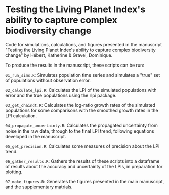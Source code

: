 # Testing the Living Planet Index's ability to capture complex biodiversity change

Code for simulations, calculations, and figures presented in the manuscript "Testing the Living Planet Index's ability to capture complex biodiversity change" by Hébert, Katherine & Gravel, Dominique.

To produce the results in the manuscript, these scripts can be run:

`01_run_sims.R`: Simulates population time series and simulates a "true" set of populations without observation error.

`02_calculate_lpi.R`: Calculates the LPI of the simulated populations with error and the true populations using the rlpi package. 

`03_get_chaindt.R`: Calculates the log-ratio growth rates of the simulated populations for some comparisons with the smoothed growth rates in the LPI calculation.

`04_propagate_uncertainty.R`: Calculates the propagated uncertainty from noise in the raw data, through to the final LPI trend, following equations developed in the manuscript.

`05_get_precision.R`: Calculates some measures of precision about the LPI trend.

`06_gather_results.R`: Gathers the results of these scripts into a dataframe of results about the accuracy and uncertainty of the LPIs, in preparation for plotting.

`07_make_figures.R`: Generates the figures presented in the main manuscript, and the supplementary matrials.
